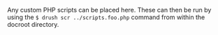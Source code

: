 Any custom PHP scripts can be placed here. These can then be run by using the
`$ drush scr ../scripts.foo.php` command from within the docroot directory.
